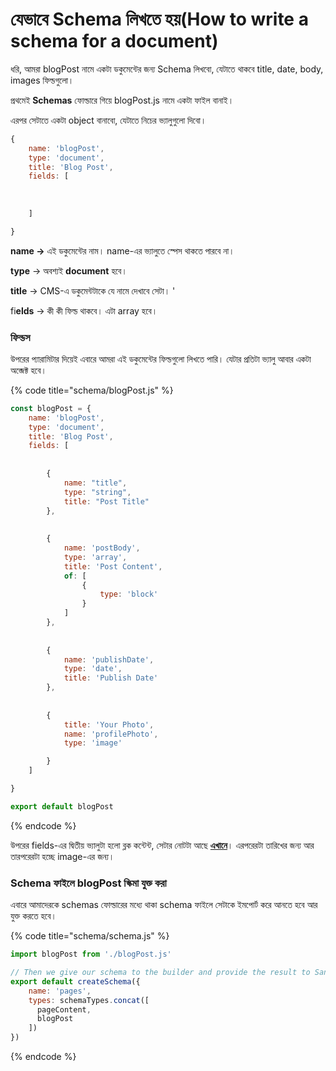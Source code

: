 # যেভাবে Schema লিখতে হয়\(How to write a schema for a document\)

ধরি, আমরা blogPost নামে একটা ডকুমেন্টের জন্য Schema লিখবো, যেটাতে থাকবে title, date, body, images ফিল্ডগুলো।

প্রথমেই **Schemas** ফোল্ডারে গিয়ে blogPost.js নামে একটা ফাইল বানাই।

এরপর সেটাতে একটা object বানাবো, যেটাতে নিচের ভ্যালুগুলো দিবো।

```javascript
{
    name: 'blogPost',
    type: 'document',
    title: 'Blog Post',
    fields: [
    
    
    
    ]

}
```

**name -&gt;** এই ডকুমেন্টের নাম। name-এর ভ্যালুতে স্পেস থাকতে পারবে না।

**type** -&gt; অবশ্যই **document** হবে।

**title** -&gt; CMS-এ ডকুমেন্টটাকে যে নামে দেখাবে সেটা। '

fi**elds** -&gt; কী কী ফিল্ড থাকবে। এটা array হবে।



### ফিল্ডস

উপরের প্যারামিটার দিয়েই এবারে আমরা এই ডকুমেন্টের ফিল্ডগুলো লিখতে পারি। যেটার প্রতিটা ভ্যালু আবার একটা অব্জেক্ট হবে।

{% code title="schema/blogPost.js" %}
```javascript
const blogPost = {
    name: 'blogPost',
    type: 'document',
    title: 'Blog Post',
    fields: [
        
        
        {
            name: "title",
            type: "string",
            title: "Post Title"
        },
        
        
        {
            name: 'postBody',
            type: 'array',
            title: 'Post Content',
            of: [
                {
                    type: 'block'
                }
            ]
        },
        
        
        {
            name: 'publishDate',
            type: 'date',
            title: 'Publish Date'
        },
        
        
        {
            title: 'Your Photo',
            name: 'profilePhoto',
            type: 'image'

        }
    ]

}

export default blogPost
```
{% endcode %}

উপরের fields-এর দ্বিতীয় ভ্যালুটা হলো ব্লক কন্টেন্ট, সেটার নোটটা আছে [**এখানে**](blockcontent-for-long-texts.md)। এরপরেরটা তারিখের জন্য আর তারপরেরটা হচ্ছে image-এর জন্য।

### Schema ফাইলে blogPost স্কিমা যুক্ত করা

এবারে আমাদেরকে schemas ফোল্ডারের মধ্যে থাকা schema ফাইলে সেটাকে ইমপোর্ট করে আনতে হবে আর যুক্ত করতে হবে।

{% code title="schema/schema.js" %}
```javascript
import blogPost from './blogPost.js'

// Then we give our schema to the builder and provide the result to Sanity
export default createSchema({
    name: 'pages',
    types: schemaTypes.concat([
      pageContent,
      blogPost
    ])
})

```
{% endcode %}

